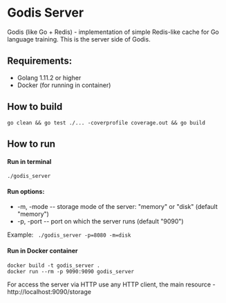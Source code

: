 # Godis Server

Godis (like Go + Redis) - implementation of simple Redis-like cache for Go language training. This is the server side of Godis.

## Requirements:
- Golang 1.11.2 or higher
- Docker (for running in container)

## How to build
```
go clean && go test ./... -coverprofile coverage.out && go build
```

## How to run
#### Run in terminal
```
./godis_server
```

#### Run options:
  - -m, -mode -- storage mode of the server: "memory" or "disk" (default "memory")
  - -p, -port -- port on which the server runs (default "9090")
<!---  - -v, -verbose - turn on/off full log of client requests, possible values: "true" and "false" (default "false") -->
Example: ``` ./godis_server -p=8080 -m=disk```

#### Run in Docker container
```
docker build -t godis_server .
docker run --rm -p 9090:9090 godis_server
```

For access the server via HTTP use any HTTP client, the main resource - http://localhost:9090/storage
